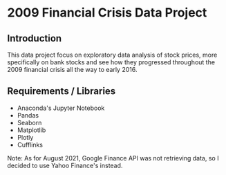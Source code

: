 # 2009 Financial Crisis Data Project

## Introduction

This data project focus on exploratory data analysis of stock prices, more specifically on bank stocks and see how they progressed throughout the 2009 financial crisis all the way to early 2016. 

## Requirements / Libraries
* Anaconda's Jupyter Notebook
* Pandas 
* Seaborn
* Matplotlib
* Plotly
* Cufflinks

Note: As for August 2021, Google Finance API was not retrieving data, so I decided to use Yahoo Finance's instead.
